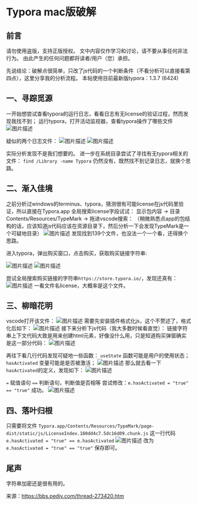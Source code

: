 # Typora mac版破解

## 前言

请勿使用盗版，支持正版授权。
文中内容仅作学习和讨论，请不要从事任何非法行为。
由此产生的任何问题都将读者/用户（您）承担。

 

先说结论：破解点很简单，只改了js代码的一个判断条件（不看分析可以直接看第四点），这里分享我的分析流程。
本帖使用目前最新版typora：1.3.7 (6424)

## 一、寻踪觅源

一开始想尝试查看typora的运行日志，看看日志有无license的验证过程，然而发现我找不到；
运行typora，打开活动监视器，查看typora操作了哪些文件
![图片描述](https://bbs.pediy.com/upload/attach/202206/726474_KNNTGMD5SH8HT8T.png)

 

疑似的两个日志文件：
![图片描述](https://bbs.pediy.com/upload/attach/202206/726474_43RGGG43UVPXXQY.png)
![图片描述](https://bbs.pediy.com/upload/attach/202206/726474_UD3PBD5XPKBZTGP.png)

 

实际分析发现不是我们想要的。
进一步在系统目录尝试了寻找有无typora相关的文件：
`find /Library -name Typora`
仍然没有，既然找不到记录日志，就换个思路。

## 二、渐入佳境

之前分析过windows的terminus、typora，猜测很有可能license在js代码里验证，所以直接在Typora.app 全局搜索license字段试试：
显示包内容 -> 目录Contents/Resources/TypeMark -> 拖进vscode搜索：
（稍微熟悉点app的包结构的话，应该知道js代码应该在资源目录下，然后分析一下会发现TypeMark是一个可疑地目录）
![图片描述](https://bbs.pediy.com/upload/attach/202206/726474_GWBSCQ5SDK4NCFD.png)
发现找到139个文件，也没法一个一个看，还得换个思路。

 

进入typora，弹出购买窗口，点击购买，获取购买链接字符串:

 

![图片描述](https://bbs.pediy.com/upload/attach/202206/726474_H5D5VTHWBJ3DAFA.png)
![图片描述](https://bbs.pediy.com/upload/attach/202206/726474_YFFYN44B9YPQW9P.png)

 

尝试全局搜索购买链接的字符串`https://store.typora.io/`，发现还真有：
![图片描述](https://bbs.pediy.com/upload/attach/202206/726474_A8T75U5G52UVMTW.png)
一看文件名license，大概率是这个文件。

## 三、柳暗花明

vscode打开该文件：
![图片描述](https://bbs.pediy.com/upload/attach/202206/726474_P74VCB8MZMEZ4TW.png)
需要先安装插件格式化js，这个不赘述了，格式化后如下：
![图片描述](https://bbs.pediy.com/upload/attach/202206/726474_VF9KUZQVG4G6Z58.png)
接下来分析下js代码（我大多数时候看直觉）：
链接字符串上下文代码大致是用来创建html元素，好像没什么用，只是知道购买弹窗确实是这一部分代码：
![图片描述](https://bbs.pediy.com/upload/attach/202206/726474_WR5GDXYCPX72G44.png)

 

再往下看几行代码发现可疑地一些函数：
`useState` 函数可能是用户的使用状态；
`hasActivated` 变量可能是是否被激活；
![图片描述](https://bbs.pediy.com/upload/attach/202206/726474_55H9FXDWFF3AZ56.png)
那么就去看一下 `hasActivated`的定义，发现如下：
![图片描述](https://bbs.pediy.com/upload/attach/202206/726474_QVRA3KCGQYSD57V.png)

 

`=` 赋值语句
`==` 判断语句，判断值是否相等
尝试修改：`e.hasActivated = "true" == "true"`
成功。
![图片描述](https://bbs.pediy.com/upload/attach/202206/726474_K54WDU5KRSH3CRB.png)

## 四、落叶归根

只需要将文件
`Typora.app/Contents/Resources/TypeMark/page-dist/static/js/LicenseIndex.180dd4c7.5dc16d09.chunk.js`
这一行代码
`e.hasActivated = "true" == e.hasActivated`
![图片描述](https://bbs.pediy.com/upload/attach/202206/726474_CG7WXR25HYWCN99.png)
改为
`e.hasActivated = "true" == "true"`
保存即可。

## 尾声

字符串加密还是很有用的。



来源：https://bbs.pediy.com/thread-273420.htm
